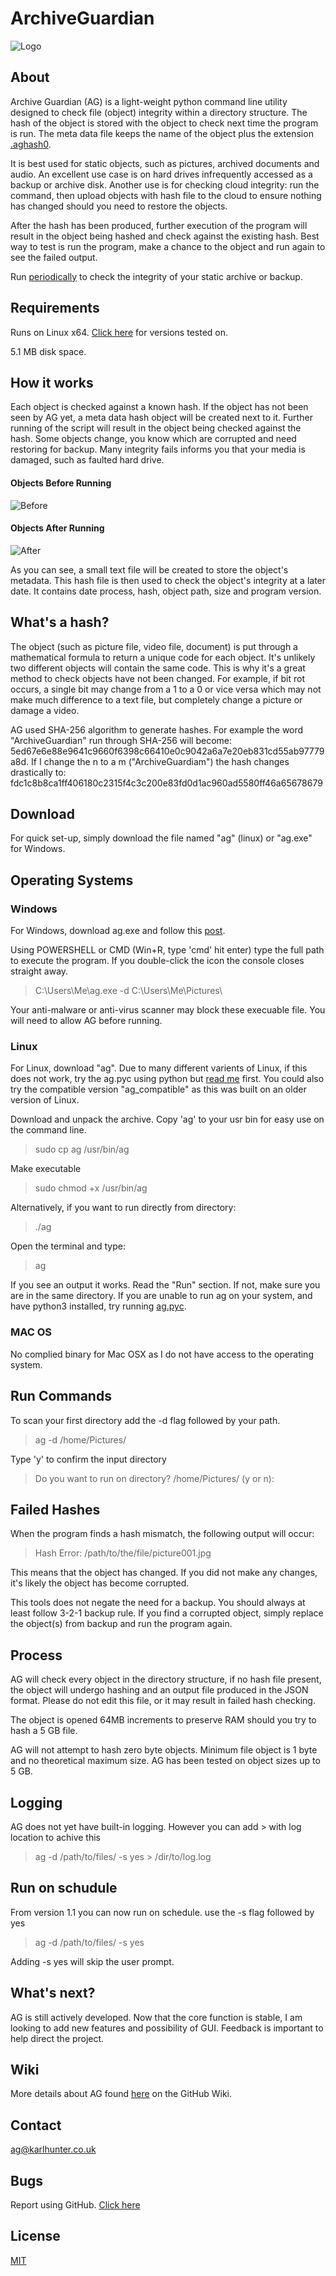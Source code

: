 # ArchiveGuardian

![Logo](https://github.com/karlh001/archiveguardian/blob/main/logos/archive_guardian_logo_web_low_res.jpg?raw=true)

## About 

Archive Guardian (AG) is a light-weight python command line utility designed to check file (object) integrity within a directory structure. The hash of the object is stored with the object to check next time the program is run. The meta data file keeps the name of the object plus the extension [.aghash0](https://github.com/karlh001/archiveguardian/wiki/aghash0-Extension).  

It is best used for static objects, such as pictures, archived documents and audio. An excellent use case is on hard drives infrequently accessed as a backup or archive disk. Another use is for checking cloud integrity: run the command, then upload objects with hash file to the cloud to ensure nothing has changed should you need to restore the objects.

After the hash has been produced, further execution of the program will result in the object being hashed and check against the existing hash. Best way to test is run the program, make a chance to the object and run again to see the failed output. 

Run [periodically](https://github.com/karlh001/archiveguardian/wiki/Schedule-Run) to check the integrity of your static archive or backup.  

## Requirements

Runs on Linux x64. [Click here](https://github.com/karlh001/archiveguardian/wiki/OS-Tested) for versions tested on.

5.1 MB disk space.

## How it works

Each object is checked against a known hash. If the object has not been seen by AG yet, a meta data hash object will be created next to it. Further running of the script will result in the object being checked against the hash. Some objects change, you know which are corrupted and need restoring for backup. Many integrity fails informs you that your media is damaged, such as faulted hard drive.  


#### Objects Before Running

![Before](https://github.com/karlh001/www-public/blob/main/Projects/ArchiveGuardian/pasted_image.png?raw=true)

#### Objects After Running

![After](https://github.com/karlh001/www-public/blob/main/Projects/ArchiveGuardian/pasted_image001.png?raw=true)

As you can see, a small text file will be created to store the object's metadata. This hash file is then used to check the object's integrity at a later date. It contains date process, hash, object path, size and program version.  


## What's a hash?  

The object (such as picture file, video file, document) is put through a mathematical formula to return a unique code for each object. It's unlikely two different objects will contain the same code. This is why it's a great method to check objects have not been changed. For example, if bit rot occurs, a single bit may change from a 1 to a 0 or vice versa which may not make much difference to a text file, but completely change a picture or damage a video.  

AG used SHA-256 algorithm to generate hashes. For example the word "ArchiveGuardian" run through SHA-256 will become: 5ed67e6e88e9641c9660f6398c66410e0c9042a6a7e20eb831cd55ab97779a8d. If I change the n to a m ("ArchiveGuardiam") the hash changes drastically to: fdc1c8b8ca1ff406180c2315f4c3c200e83fd0d1ac960ad5580ff46a65678679 

## Download

For quick set-up, simply download the file named "ag" (linux) or "ag.exe" for Windows.

## Operating Systems

### Windows

For Windows, download ag.exe and follow this [post](https://github.com/karlh001/archiveguardian/wiki/AG-on-Windows).

Using POWERSHELL or CMD (Win+R, type 'cmd' hit enter) type the full path to execute the program. If you double-click the icon the console closes straight away.

> C:\Users\Me\ag.exe -d C:\Users\Me\Pictures\

Your anti-malware or anti-virus scanner may block these execuable file. You will need to allow AG before running.

### Linux

For Linux, download "ag". Due to many different varients of Linux, if this does not work, try the ag.pyc using python but [read me](https://github.com/karlh001/archiveguardian/wiki/ag.pyc-File) first. You could also try the compatible version "ag_compatible" as this was built on an older version of Linux.

Download and unpack the archive. Copy 'ag' to your usr bin for easy use on the command line. 

> sudo cp ag /usr/bin/ag

Make executable

> sudo chmod +x /usr/bin/ag

Alternatively, if you want to run directly from directory:

> ./ag

Open the terminal and type: 
 
> ag

If you see an output it works. Read the "Run" section. If not, make sure you are in the same directory. If you are unable to run ag on your system, and have python3 installed, try running [ag.pyc](https://github.com/karlh001/archiveguardian/wiki/ag.pyc-File).

### MAC OS

No complied binary for Mac OSX as I do not have access to the operating system.

## Run Commands

To scan your first directory add the -d flag followed by your path.  

> ag -d /home/Pictures/ 

Type 'y' to confirm the input directory 

> Do you want to run on directory? /home/Pictures/ (y or n): 
 
## Failed Hashes 

When the program finds a hash mismatch, the following output will occur: 

> Hash Error: /path/to/the/file/picture001.jpg 

This means that the object has changed. If you did not make any changes, it's likely the object has become corrupted.

This tools does not negate the need for a backup. You should always at least follow 3-2-1 backup rule. If you find a corrupted object, simply replace the object(s) from backup and run the program again.  

## Process 

AG will check every object in the directory structure, if no hash file present, the object will undergo hashing and an output file produced in the JSON format. Please do not edit this file, or it may result in failed hash checking.  

The object is opened 64MB increments to preserve RAM should you try to hash a 5 GB file.  

AG will not attempt to hash zero byte objects. Minimum file object is 1 byte and no theoretical maximum size. AG has been tested on object sizes up to 5 GB. 

## Logging

AG does not yet have built-in logging. However you can add > with log location to achive this

> ag -d /path/to/files/ -s yes > /dir/to/log.log

## Run on schudule

From version 1.1 you can now run on schedule. use the -s flag followed by yes

> ag -d /path/to/files/ -s yes

Adding -s yes will skip the user prompt.

## What's next? 

AG is still actively developed. Now that the core function is stable, I am looking to add new features and possibility of GUI. Feedback is important to help direct the project.  

## Wiki

More details about AG found [here](https://github.com/karlh001/archiveguardian/wiki) on the GitHub Wiki.

## Contact 

ag@karlhunter.co.uk 

## Bugs 

Report using GitHub. [Click here](https://github.com/karlh001/archiveguardian/issues)

## License

[MIT](https://choosealicense.com/licenses/mit/)
